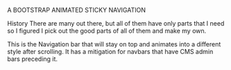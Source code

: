 A BOOTSTRAP ANIMATED STICKY NAVIGATION

History
There are many out there, but all of them have only parts that I need so I figured I pick out the good parts of all of them and make my own.

This is the Navigation bar that will stay on top and animates into a different style after scrolling. It has a mitigation for navbars that have CMS admin bars preceding it.
